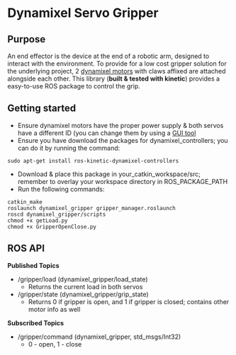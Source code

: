 # Dynamixel Servo Gripper

## Purpose

An end effector is the device at the end of a robotic arm, designed to interact with the environment. To provide for a low cost gripper solution for the underlying project, 2 [dynamixel motors](http://www.robotis.us/dynamixel-ax-18a/) with claws affixed are attached alongside each other. This library (**built & tested with kinetic**) provides a easy-to-use ROS package to control the grip.

## Getting started

* Ensure dynamixel motors have the proper power supply & both servos have a different ID (you can change them by using a [GUI tool](http://emanual.robotis.com/docs/en/software/dynamixel/dynamixel_workbench/#gui)
* Ensure you have download the packages for dynamixel_controllers; you can do it by running the command:
```
sudo apt-get install ros-kinetic-dynamixel-controllers
```
* Download & place this package in your_catkin_workspace/src; remember to overlay your workspace directory in ROS_PACKAGE_PATH
* Run the following commands:
```
catkin_make
roslaunch dynamixel_gripper gripper_manager.roslaunch
roscd dynamixel_gripper/scripts
chmod +x getLoad.py
chmod +x GripperOpenClose.py
```

## ROS API

**Published Topics**
* /gripper/load (dynamixel_gripper/load_state)
  - Returns the current load in both servos
* /gripper/state (dynamixel_gripper/grip_state)
  - Returns 0 if gripper is open, and 1 if gripper is closed; contains other motor info as well

**Subscribed Topics**
* /gripper/command (dynamixel_gripper, std_msgs/Int32)
  - 0 - open, 1 - close
